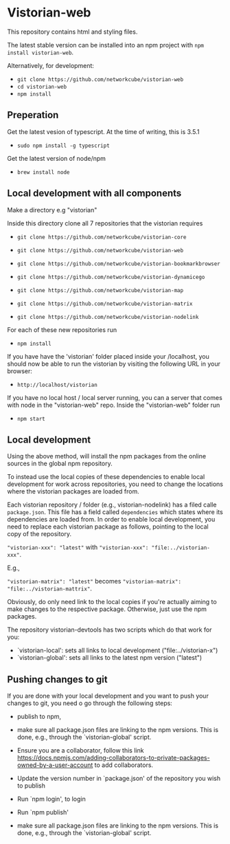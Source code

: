 # Vistorian-web

This repository contains html and styling files. 

The latest stable version can be installed into an npm project with `npm install vistorian-web`.

Alternatively, for development:
* `git clone https://github.com/networkcube/vistorian-web`
* `cd vistorian-web`
* `npm install`


## Preperation 
Get the latest vesion of typescript. At the time of writing, this is 3.5.1

* `sudo npm install -g typescript`

Get the latest version of node/npm

* `brew install node`

## Local development with all components
Make a directory e.g "vistorian"

Inside this directory clone all 7 repositories that the vistorian requires

* `git clone https://github.com/networkcube/vistorian-core`

* `git clone https://github.com/networkcube/vistorian-web`

* `git clone https://github.com/networkcube/vistorian-bookmarkbrowser`

* `git clone https://github.com/networkcube/vistorian-dynamicego`

* `git clone https://github.com/networkcube/vistorian-map`

* `git clone https://github.com/networkcube/vistorian-matrix`

* `git clone https://github.com/networkcube/vistorian-nodelink`

For each of these new repositories run 

* `npm install`

If you have have the 'vistorian' folder placed inside your /localhost, you should now be able to run the vistorian by visiting the following URL in your browser: 

* `http://localhost/vistorian`

If you have no local host / local server running, you can a server that comes with node in the "vistorian-web" repo. Inside the "vistorian-web" folder run 

* `npm start`


## Local development

Using the above method, will install the npm packages from the online sources in the global npm repository.

To instead use the local copies of these dependencies to enable local development for work across repositories, you need to change the locations where the vistorian packages are loaded from. 

Each vistorian repository / folder (e.g., vistorian-nodelink) has a filed calle `package.json`. This file has a field called `dependencies` which states where its dependencies are loaded from. In order to enable local development, you need to replace each vistorian package as follows, pointing to the local copy of the repository. 

`"vistorian-xxx": "latest"` with  `"vistorian-xxx": "file:../vistorian-xxx"`.

E.g., 

`"vistorian-matrix": "latest"` becomes `"vistorian-matrix": "file:../vistorian-mattrix"`.

Obviously, do only need link to the local copies if you're actually aiming to make changes to the respective package. Otherwise, just use the npm packages. 

The repository vistorian-devtools has two scripts which do that work for you: 
* `vistorian-local': sets all links to local development ("file:../vistorian-x")
* `vistorian-global': sets all links to the latest npm version ("latest")

## Pushing changes to git

If you are done with your local development and you want to push your changes to git, you need o go through the following steps: 

* publish to npm, 
* make sure all package.json files are linking to the npm versions. This is done, e.g., through the `vistorian-global' script.
* Ensure you are a collaborator, follow this link https://docs.npmjs.com/adding-collaborators-to-private-packages-owned-by-a-user-account to add collaborators.
* Update the version number in  `package.json' of the repository you wish to publish
* Run `npm login', to login
* Run `npm publish'

* make sure all package.json files are linking to the npm versions. This is done, e.g., through the `vistorian-global' script. 
